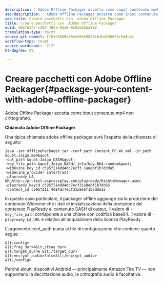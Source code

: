 ```yaml
---
description: ' Adobe Offline Packager accetta come input contenuto mp4 non crittografato.'
seo-description: ' Adobe Offline Packager accetta come input contenuto mp4 non crittografato.'
seo-title: Creare pacchetti con  Adobe Offline Packager
title: Creare pacchetti con  Adobe Offline Packager
uuid: d0676147-c20f-49ea-93a6-9c8dbbbba992
translation-type: tm+mt
source-git-commit: ffb993889a78ee068b9028cb2bd896003c5d4d4c
workflow-type: tm+mt
source-wordcount: '217'
ht-degree: 0%

---
```



# Creare pacchetti con  Adobe Offline Packager{#package-your-content-with-adobe-offline-packager}

 Adobe Offline Packager accetta come input contenuto mp4 non crittografato.

**Chiamata  Adobe Offline Packager**

Una tipica chiamata adobe offline packager avrà l&#39;aspetto della chiamata di seguito:

    java -jar OfflinePackager.jar -conf_path Content_PR_WV.xml -in_path &quot;Jaigo.mp4&quot;
    -out_path &quot;Jaigo_DASH&quot;
    -key_file_path &quot;Jaigo_DASH/_info/key.B64.random&quot;
    -widevine_key_id c595f214d84dc7ecf3 1a8ebf1b7ddda5
    -widevine_provider intertrust
    -playready_LA_
    URLhttp://pr.test.expressplay.com/playready/RightsManager.asmx
    -playready_keyid c595f214d84dc7ecf31a8ebf1b7dda5
    -content_id c595f211 4d84dc7ecf31a8ebf1b7ddda5

In questo caso particolare, il packager offline aggiunge sia la protezione del contenuto Widevine che i dati di inizializzazione della protezione del contenuto PlayReady al contenuto DASH di output. Il valore di `-key_file_path` corrisponde a una chiave con codifica base64. Il valore di `-playready_LA_URL` è relativo all&#39;acquisizione della licenza PlayReady.

L&#39;argomento conf_path punta al file di configurazione che contiene quanto segue:

    &lt;config>
    &lt;frag_dur>4&lt;/frag_dur>
    &lt;target_dur>6 &lt;/target_dur>
    &lt;encrypt_audio>false&lt;/encrypt_audio>
    &lt;/config>

Perché alcuni dispositivi Android — principalmente  Amazon Fire TV — non supportano la decrittazione audio, la crittografia audio è facoltativa.
